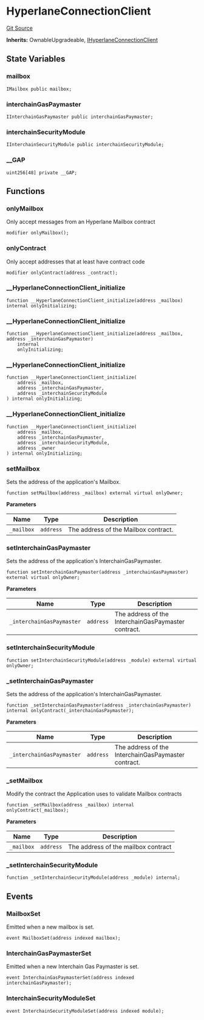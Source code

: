 # HyperlaneConnectionClient
[Git Source](https://github.com/hyperlane-xyz/hyperlane-monorepo/blob/60f321f452052881dce4e22999022e11fc117456/contracts/HyperlaneConnectionClient.sol)

**Inherits:**
OwnableUpgradeable, [IHyperlaneConnectionClient](/contracts/interfaces/IHyperlaneConnectionClient.sol/interface.IHyperlaneConnectionClient.md)


## State Variables
### mailbox

```solidity
IMailbox public mailbox;
```


### interchainGasPaymaster

```solidity
IInterchainGasPaymaster public interchainGasPaymaster;
```


### interchainSecurityModule

```solidity
IInterchainSecurityModule public interchainSecurityModule;
```


### __GAP

```solidity
uint256[48] private __GAP;
```


## Functions
### onlyMailbox

Only accept messages from an Hyperlane Mailbox contract


```solidity
modifier onlyMailbox();
```

### onlyContract

Only accept addresses that at least have contract code


```solidity
modifier onlyContract(address _contract);
```

### __HyperlaneConnectionClient_initialize


```solidity
function __HyperlaneConnectionClient_initialize(address _mailbox) internal onlyInitializing;
```

### __HyperlaneConnectionClient_initialize


```solidity
function __HyperlaneConnectionClient_initialize(address _mailbox, address _interchainGasPaymaster)
    internal
    onlyInitializing;
```

### __HyperlaneConnectionClient_initialize


```solidity
function __HyperlaneConnectionClient_initialize(
    address _mailbox,
    address _interchainGasPaymaster,
    address _interchainSecurityModule
) internal onlyInitializing;
```

### __HyperlaneConnectionClient_initialize


```solidity
function __HyperlaneConnectionClient_initialize(
    address _mailbox,
    address _interchainGasPaymaster,
    address _interchainSecurityModule,
    address _owner
) internal onlyInitializing;
```

### setMailbox

Sets the address of the application's Mailbox.


```solidity
function setMailbox(address _mailbox) external virtual onlyOwner;
```
**Parameters**

|Name|Type|Description|
|----|----|-----------|
|`_mailbox`|`address`|The address of the Mailbox contract.|


### setInterchainGasPaymaster

Sets the address of the application's InterchainGasPaymaster.


```solidity
function setInterchainGasPaymaster(address _interchainGasPaymaster) external virtual onlyOwner;
```
**Parameters**

|Name|Type|Description|
|----|----|-----------|
|`_interchainGasPaymaster`|`address`|The address of the InterchainGasPaymaster contract.|


### setInterchainSecurityModule


```solidity
function setInterchainSecurityModule(address _module) external virtual onlyOwner;
```

### _setInterchainGasPaymaster

Sets the address of the application's InterchainGasPaymaster.


```solidity
function _setInterchainGasPaymaster(address _interchainGasPaymaster) internal onlyContract(_interchainGasPaymaster);
```
**Parameters**

|Name|Type|Description|
|----|----|-----------|
|`_interchainGasPaymaster`|`address`|The address of the InterchainGasPaymaster contract.|


### _setMailbox

Modify the contract the Application uses to validate Mailbox contracts


```solidity
function _setMailbox(address _mailbox) internal onlyContract(_mailbox);
```
**Parameters**

|Name|Type|Description|
|----|----|-----------|
|`_mailbox`|`address`|The address of the mailbox contract|


### _setInterchainSecurityModule


```solidity
function _setInterchainSecurityModule(address _module) internal;
```

## Events
### MailboxSet
Emitted when a new mailbox is set.


```solidity
event MailboxSet(address indexed mailbox);
```

### InterchainGasPaymasterSet
Emitted when a new Interchain Gas Paymaster is set.


```solidity
event InterchainGasPaymasterSet(address indexed interchainGasPaymaster);
```

### InterchainSecurityModuleSet

```solidity
event InterchainSecurityModuleSet(address indexed module);
```


